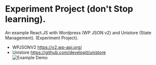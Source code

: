 # Experiment Project (don't Stop learning).
An example React.JS with Wordpress (WP JSON v2) and Unistore (State Management). (Experiment Project).   
- WPJSONV2 https://v2.wp-api.org/   
- Unistore https://github.com/developit/unistore  
![Example Demo](https://github.com/ri7nz/react-wp-unistore/blob/master/docs/demo.jpg)
